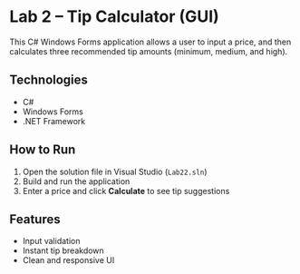 # Lab 2 – Tip Calculator (GUI)

This C# Windows Forms application allows a user to input a price, and then calculates three recommended tip amounts (minimum, medium, and high).

## Technologies
- C#
- Windows Forms
- .NET Framework

## How to Run
1. Open the solution file in Visual Studio (`Lab22.sln`)
2. Build and run the application
3. Enter a price and click **Calculate** to see tip suggestions

## Features
- Input validation
- Instant tip breakdown
- Clean and responsive UI
